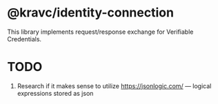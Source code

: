 # @kravc/identity-connection

This library implements request/response exchange for Verifiable Credentials.

# TODO

1. Research if it makes sense to utilize https://jsonlogic.com/ — logical
   expressions stored as json
